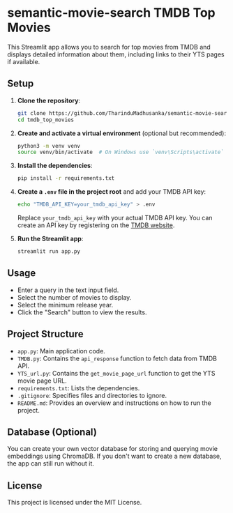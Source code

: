 # semantic-movie-search TMDB Top Movies

This Streamlit app allows you to search for top movies from TMDB and displays detailed information about them, including links to their YTS pages if available.

## Setup

1. **Clone the repository**:
    ```bash
    git clone https://github.com/TharinduMadhusanka/semantic-movie-search.git
    cd tmdb_top_movies
    ```

2. **Create and activate a virtual environment** (optional but recommended):
    ```bash
    python3 -m venv venv
    source venv/bin/activate  # On Windows use `venv\Scripts\activate`
    ```

3. **Install the dependencies**:
    ```bash
    pip install -r requirements.txt
    ```

4. **Create a `.env` file in the project root** and add your TMDB API key:
    ```bash
    echo "TMDB_API_KEY=your_tmdb_api_key" > .env
    ```
    Replace `your_tmdb_api_key` with your actual TMDB API key. You can create an API key by registering on the [TMDB website](https://www.themoviedb.org/).

5. **Run the Streamlit app**:
    ```bash
    streamlit run app.py
    ```

## Usage

- Enter a query in the text input field.
- Select the number of movies to display.
- Select the minimum release year.
- Click the "Search" button to view the results.

## Project Structure

- `app.py`: Main application code.
- `TMDB.py`: Contains the `api_response` function to fetch data from TMDB API.
- `YTS_url.py`: Contains the `get_movie_page_url` function to get the YTS movie page URL.
- `requirements.txt`: Lists the dependencies.
- `.gitignore`: Specifies files and directories to ignore.
- `README.md`: Provides an overview and instructions on how to run the project.

## Database (Optional)

You can create your own vector database for storing and querying movie embeddings using ChromaDB. If you don't want to create a new database, the app can still run without it.

## License

This project is licensed under the MIT License.
